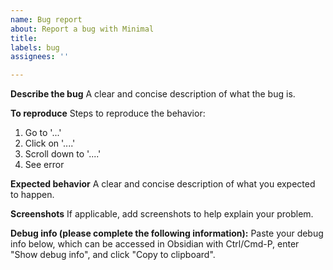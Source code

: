 ```yaml
---
name: Bug report
about: Report a bug with Minimal
title: 
labels: bug
assignees: ''

---
```


**Describe the bug**
A clear and concise description of what the bug is.

**To reproduce**
Steps to reproduce the behavior:
1. Go to '...'
2. Click on '....'
3. Scroll down to '....'
4. See error

**Expected behavior**
A clear and concise description of what you expected to happen.

**Screenshots**
If applicable, add screenshots to help explain your problem.

**Debug info (please complete the following information):**
Paste your debug info below, which can be accessed in Obsidian with Ctrl/Cmd-P, enter "Show debug info", and click "Copy to clipboard".
